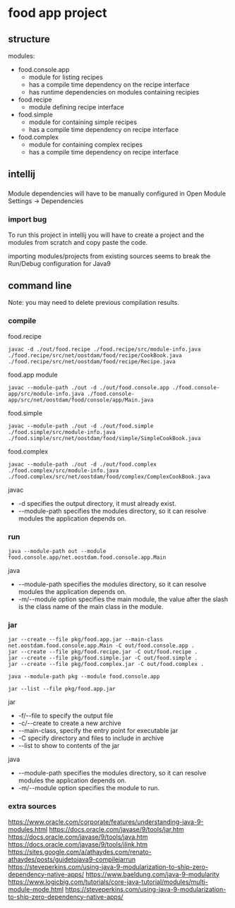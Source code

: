 # food app project

## structure

modules:
 - food.console.app
    - module for listing recipes
    - has a compile time dependency on the recipe interface
    - has runtime dependencies on modules containing recipies
 - food.recipe
    - module defining recipe interface
 - food.simple   
    - module for containing simple recipes
    - has a compile time dependency on recipe interface
 - food.complex
    - module for containing complex recipes
    - has a compile time dependency on recipe interface

## intellij 

###

Module dependencies will have to be manually configured in Open Module Settings -> Dependencies

### import bug

To run this project in intellij you will have to create a project and the modules from scratch
and copy paste the code.

importing modules/projects from existing sources seems to break the Run/Debug configuration for Java9


## command line

Note: you may need to delete previous compilation results.

### compile 
food.recipe
``` 
javac -d ./out/food.recipe ./food.recipe/src/module-info.java ./food.recipe/src/net/oostdam/food/recipe/CookBook.java ./food.recipe/src/net/oostdam/food/recipe/Recipe.java
``` 

food.app module
``` 
javac --module-path ./out -d ./out/food.console.app ./food.console-app/src/module-info.java ./food.console-app/src/net/oostdam/food/console/app/Main.java 
```

food.simple
``` 
javac --module-path ./out -d ./out/food.simple ./food.simple/src/module-info.java ./food.simple/src/net/oostdam/food/simple/SimpleCookBook.java
``` 

food.complex
``` 
javac --module-path ./out -d ./out/food.complex ./food.complex/src/module-info.java ./food.complex/src/net/oostdam/food/complex/ComplexCookBook.java
``` 

javac
- -d specifies the output directory, it must already exist.
- --module-path specifies the modules directory, so it can resolve modules the application depends on.

### run
```
java --module-path out --module food.console.app/net.oostdam.food.console.app.Main
```

java
- --module-path specifies the modules directory, so it can resolve modules the application depends on.
- -m/--module option specifies the main module, the value after the slash is the class name of the main class in the module.

### jar
```
jar --create --file pkg/food.app.jar --main-class net.oostdam.food.console.app.Main -C out/food.console.app .
jar --create --file pkg/food.recipe.jar -C out/food.recipe .
jar --create --file pkg/food.simple.jar -C out/food.simple .
jar --create --file pkg/food.complex.jar -C out/food.complex .

java --module-path pkg --module food.console.app

jar --list --file pkg/food.app.jar

```

jar 
- -f/--file to specify the output file
- -c/--create to create a new archive
- --main-class, specify the entry point for executable jar
- -C specify directory and files to include in archive
- --list to show to contents of the jar

java 
- --module-path specifies the modules directory, so it can resolve modules the application depends on.
- -m/--module option specifies the module to run.
    

### extra sources
https://www.oracle.com/corporate/features/understanding-java-9-modules.html
https://docs.oracle.com/javase/9/tools/jar.htm
https://docs.oracle.com/javase/9/tools/java.htm
https://docs.oracle.com/javase/9/tools/jlink.htm
https://sites.google.com/a/athaydes.com/renato-athaydes/posts/guidetojava9-compilejarrun
https://steveperkins.com/using-java-9-modularization-to-ship-zero-dependency-native-apps/
https://www.baeldung.com/java-9-modularity
https://www.logicbig.com/tutorials/core-java-tutorial/modules/multi-module-mode.html
https://steveperkins.com/using-java-9-modularization-to-ship-zero-dependency-native-apps/

